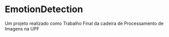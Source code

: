# EmotionDetection

Um projeto realizado como Trabalho Final da cadeira de Processamento de Imagens na UPF
